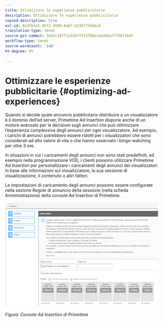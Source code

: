 ```yaml
---
title: Ottimizzare le esperienze pubblicitarie
description: Ottimizzare le esperienze pubblicitarie
copied-description: true
exl-id: 0cdfbfe5-95f2-4509-8a67-623b77febbc8
translation-type: tm+mt
source-git-commit: 3e63c187f12d1bff53370bbcde4d6a77f58f3b4f
workflow-type: tm+mt
source-wordcount: '148'
ht-degree: 0%

---
```


# Ottimizzare le esperienze pubblicitarie {#optimizing-ad-experiences}

Quando si decide quale annuncio pubblicitario distribuire a un visualizzatore è il dominio dell’ad server, Primetime Ad Insertion dispone anche di un motore avanzato per le decisioni sugli annunci che può ottimizzare l’esperienza complessiva degli annunci per ogni visualizzatore. Ad esempio, i carichi di annunci potrebbero essere ridotti per i visualizzatori che sono considerati ad alto valore di vita o che hanno osservato i binge-watching per oltre 3 ore.

In situazioni in cui i caricamenti degli annunci non sono stati predefiniti, ad esempio nella programmazione VOD, i clienti possono utilizzare Primetime Ad Insertion per personalizzare i caricamenti degli annunci dei visualizzatori in base alle informazioni sul visualizzatore, la sua sessione di visualizzazione, il contenuto o altri fattori.

Le impostazioni di caricamento degli annunci possono essere configurate nella sezione Regole di annuncio della sessione (nella scheda Amministrazione) della console Ad Insertion di Primetime.

![Configurare le impostazioni di caricamento degli annunci nella sezione Regole di annuncio della sessione della console Ad Insertion](/help/primetime-ad-insertion/assets/ad-insertion-console.png)

*Figura: Console Ad Insertion di Primetime*

